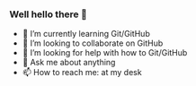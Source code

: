 ### Well hello there 👋

- 🌱 I’m currently learning Git/GitHub
- 👯 I’m looking to collaborate on GitHub
- 🤔 I’m looking for help with how to Git/GitHub
- 💬 Ask me about anything 
- 📫 How to reach me: at my desk
